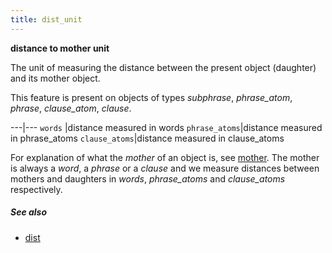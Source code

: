 ```yaml
---
title: dist_unit
---
```


**distance to mother unit**


The unit of measuring the distance between the present object (daughter) and its mother object.

This feature is present on objects of types *subphrase*, *phrase_atom*, *phrase*, *clause_atom*, *clause*.

---|---
`words`       |distance measured in words
`phrase_atoms`|distance measured in phrase_atoms
`clause_atoms`|distance measured in clause_atoms

For explanation of what the *mother* of an object is, see [mother](mother).
The mother is always a *word*, a *phrase* or a *clause* and we measure distances between mothers and daughters in
*words*, *phrase_atoms* and *clause_atoms* respectively.

##### See also

* [dist](dist)

